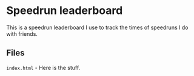 # Speedrun leaderboard
This is a speedrun leaderboard I use to track the times of speedruns I do with friends.

## Files

`index.html` - Here is the stuff.
